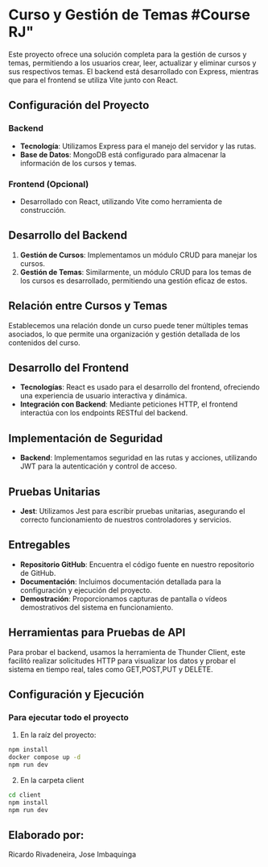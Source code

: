 # Curso y Gestión de Temas #Course RJ"

Este proyecto ofrece una solución completa para la gestión de cursos y temas, permitiendo a los usuarios crear, leer, actualizar y eliminar cursos y sus respectivos temas. El backend está desarrollado con Express, mientras que para el frontend se utiliza Vite junto con React.

## Configuración del Proyecto

### Backend

- **Tecnología**: Utilizamos Express para el manejo del servidor y las rutas.
- **Base de Datos**: MongoDB está configurado para almacenar la información de los cursos y temas.

### Frontend (Opcional)

- Desarrollado con React, utilizando Vite como herramienta de construcción.

## Desarrollo del Backend

1. **Gestión de Cursos**: Implementamos un módulo CRUD para manejar los cursos.
2. **Gestión de Temas**: Similarmente, un módulo CRUD para los temas de los cursos es desarrollado, permitiendo una gestión eficaz de estos.

## Relación entre Cursos y Temas

Establecemos una relación donde un curso puede tener múltiples temas asociados, lo que permite una organización y gestión detallada de los contenidos del curso.

## Desarrollo del Frontend

- **Tecnologías**: React es usado para el desarrollo del frontend, ofreciendo una experiencia de usuario interactiva y dinámica.
- **Integración con Backend**: Mediante peticiones HTTP, el frontend interactúa con los endpoints RESTful del backend.

## Implementación de Seguridad

- **Backend**: Implementamos seguridad en las rutas y acciones, utilizando JWT para la autenticación y control de acceso.

## Pruebas Unitarias

- **Jest**: Utilizamos Jest para escribir pruebas unitarias, asegurando el correcto funcionamiento de nuestros controladores y servicios.

## Entregables

- **Repositorio GitHub**: Encuentra el código fuente en nuestro repositorio de GitHub.
- **Documentación**: Incluimos documentación detallada para la configuración y ejecución del proyecto.
- **Demostración**: Proporcionamos capturas de pantalla o vídeos demostrativos del sistema en funcionamiento.

## Herramientas para Pruebas de API

Para probar el backend, usamos la herramienta de Thunder Client, este facilitó realizar solicitudes HTTP para visualizar los datos y probar el sistema en tiempo real, tales como GET,POST,PUT y DELETE.

## Configuración y Ejecución

### Para ejecutar todo el proyecto 

1. En la raíz del proyecto:

```bash
npm install
docker compose up -d
npm run dev
```

2. En la carpeta client
```bash
cd client
npm install
npm run dev
```


## Elaborado por:
Ricardo Rivadeneira, Jose Imbaquinga
